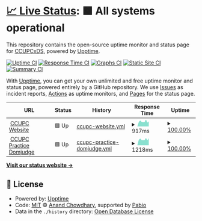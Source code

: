 # [📈 Live Status](https://CCUPCxDS.github.io/CCUPCWebsiteMonitor): <!--live status--> **🟩 All systems operational**

This repository contains the open-source uptime monitor and status page for [CCUPCxDS](https://CCUPCxDS.github.io/CCUPCWebsiteMonitor), powered by [Upptime](https://github.com/upptime/upptime).

[![Uptime CI](https://github.com/CCUPCxDS/CCUPCWebsiteMonitor/workflows/Uptime%20CI/badge.svg)](https://github.com/CCUPCxDS/CCUPCWebsiteMonitor/actions?query=workflow%3A%22Uptime+CI%22)
[![Response Time CI](https://github.com/CCUPCxDS/CCUPCWebsiteMonitor/workflows/Response%20Time%20CI/badge.svg)](https://github.com/CCUPCxDS/CCUPCWebsiteMonitor/actions?query=workflow%3A%22Response+Time+CI%22)
[![Graphs CI](https://github.com/CCUPCxDS/CCUPCWebsiteMonitor/workflows/Graphs%20CI/badge.svg)](https://github.com/CCUPCxDS/CCUPCWebsiteMonitor/actions?query=workflow%3A%22Graphs+CI%22)
[![Static Site CI](https://github.com/CCUPCxDS/CCUPCWebsiteMonitor/workflows/Static%20Site%20CI/badge.svg)](https://github.com/CCUPCxDS/CCUPCWebsiteMonitor/actions?query=workflow%3A%22Static+Site+CI%22)
[![Summary CI](https://github.com/CCUPCxDS/CCUPCWebsiteMonitor/workflows/Summary%20CI/badge.svg)](https://github.com/CCUPCxDS/CCUPCWebsiteMonitor/actions?query=workflow%3A%22Summary+CI%22)

With [Upptime](https://upptime.js.org), you can get your own unlimited and free uptime monitor and status page, powered entirely by a GitHub repository. We use [Issues](https://github.com/CCUPCxDS/CCUPCWebsiteMonitor/issues) as incident reports, [Actions](https://github.com/CCUPCxDS/CCUPCWebsiteMonitor/actions) as uptime monitors, and [Pages](https://CCUPCxDS.github.io/CCUPCWebsiteMonitor) for the status page.

<!--start: status pages-->
<!-- This summary is generated by Upptime (https://github.com/upptime/upptime) -->
<!-- Do not edit this manually, your changes will be overwritten -->
<!-- prettier-ignore -->
| URL | Status | History | Response Time | Uptime |
| --- | ------ | ------- | ------------- | ------ |
| <img alt="" src="https://icons.duckduckgo.com/ip3/ccupcxds.csie.io.ico" height="13"> [CCUPC Website](https://ccupcxds.csie.io/) | 🟩 Up | [ccupc-website.yml](https://github.com/CCUPCxDS/CCUPCWebsiteMonitor/commits/HEAD/history/ccupc-website.yml) | <details><summary><img alt="Response time graph" src="./graphs/ccupc-website/response-time-week.png" height="20"> 917ms</summary><br><a href="https://CCUPCxDS.github.io/CCUPCWebsiteMonitor/history/ccupc-website"><img alt="Response time 1246" src="https://img.shields.io/endpoint?url=https%3A%2F%2Fraw.githubusercontent.com%2FCCUPCxDS%2FCCUPCWebsiteMonitor%2FHEAD%2Fapi%2Fccupc-website%2Fresponse-time.json"></a><br><a href="https://CCUPCxDS.github.io/CCUPCWebsiteMonitor/history/ccupc-website"><img alt="24-hour response time 1190" src="https://img.shields.io/endpoint?url=https%3A%2F%2Fraw.githubusercontent.com%2FCCUPCxDS%2FCCUPCWebsiteMonitor%2FHEAD%2Fapi%2Fccupc-website%2Fresponse-time-day.json"></a><br><a href="https://CCUPCxDS.github.io/CCUPCWebsiteMonitor/history/ccupc-website"><img alt="7-day response time 917" src="https://img.shields.io/endpoint?url=https%3A%2F%2Fraw.githubusercontent.com%2FCCUPCxDS%2FCCUPCWebsiteMonitor%2FHEAD%2Fapi%2Fccupc-website%2Fresponse-time-week.json"></a><br><a href="https://CCUPCxDS.github.io/CCUPCWebsiteMonitor/history/ccupc-website"><img alt="30-day response time 1194" src="https://img.shields.io/endpoint?url=https%3A%2F%2Fraw.githubusercontent.com%2FCCUPCxDS%2FCCUPCWebsiteMonitor%2FHEAD%2Fapi%2Fccupc-website%2Fresponse-time-month.json"></a><br><a href="https://CCUPCxDS.github.io/CCUPCWebsiteMonitor/history/ccupc-website"><img alt="1-year response time 1246" src="https://img.shields.io/endpoint?url=https%3A%2F%2Fraw.githubusercontent.com%2FCCUPCxDS%2FCCUPCWebsiteMonitor%2FHEAD%2Fapi%2Fccupc-website%2Fresponse-time-year.json"></a></details> | <details><summary><a href="https://CCUPCxDS.github.io/CCUPCWebsiteMonitor/history/ccupc-website">100.00%</a></summary><a href="https://CCUPCxDS.github.io/CCUPCWebsiteMonitor/history/ccupc-website"><img alt="All-time uptime 84.68%" src="https://img.shields.io/endpoint?url=https%3A%2F%2Fraw.githubusercontent.com%2FCCUPCxDS%2FCCUPCWebsiteMonitor%2FHEAD%2Fapi%2Fccupc-website%2Fuptime.json"></a><br><a href="https://CCUPCxDS.github.io/CCUPCWebsiteMonitor/history/ccupc-website"><img alt="24-hour uptime 100.00%" src="https://img.shields.io/endpoint?url=https%3A%2F%2Fraw.githubusercontent.com%2FCCUPCxDS%2FCCUPCWebsiteMonitor%2FHEAD%2Fapi%2Fccupc-website%2Fuptime-day.json"></a><br><a href="https://CCUPCxDS.github.io/CCUPCWebsiteMonitor/history/ccupc-website"><img alt="7-day uptime 100.00%" src="https://img.shields.io/endpoint?url=https%3A%2F%2Fraw.githubusercontent.com%2FCCUPCxDS%2FCCUPCWebsiteMonitor%2FHEAD%2Fapi%2Fccupc-website%2Fuptime-week.json"></a><br><a href="https://CCUPCxDS.github.io/CCUPCWebsiteMonitor/history/ccupc-website"><img alt="30-day uptime 85.84%" src="https://img.shields.io/endpoint?url=https%3A%2F%2Fraw.githubusercontent.com%2FCCUPCxDS%2FCCUPCWebsiteMonitor%2FHEAD%2Fapi%2Fccupc-website%2Fuptime-month.json"></a><br><a href="https://CCUPCxDS.github.io/CCUPCWebsiteMonitor/history/ccupc-website"><img alt="1-year uptime 84.68%" src="https://img.shields.io/endpoint?url=https%3A%2F%2Fraw.githubusercontent.com%2FCCUPCxDS%2FCCUPCWebsiteMonitor%2FHEAD%2Fapi%2Fccupc-website%2Fuptime-year.json"></a></details>
| <img alt="" src="https://icons.duckduckgo.com/ip3/ccupc.csie.io.ico" height="13"> [CCUPC Practice Domjudge](https://ccupc.csie.io/) | 🟩 Up | [ccupc-practice-domjudge.yml](https://github.com/CCUPCxDS/CCUPCWebsiteMonitor/commits/HEAD/history/ccupc-practice-domjudge.yml) | <details><summary><img alt="Response time graph" src="./graphs/ccupc-practice-domjudge/response-time-week.png" height="20"> 1218ms</summary><br><a href="https://CCUPCxDS.github.io/CCUPCWebsiteMonitor/history/ccupc-practice-domjudge"><img alt="Response time 1757" src="https://img.shields.io/endpoint?url=https%3A%2F%2Fraw.githubusercontent.com%2FCCUPCxDS%2FCCUPCWebsiteMonitor%2FHEAD%2Fapi%2Fccupc-practice-domjudge%2Fresponse-time.json"></a><br><a href="https://CCUPCxDS.github.io/CCUPCWebsiteMonitor/history/ccupc-practice-domjudge"><img alt="24-hour response time 1271" src="https://img.shields.io/endpoint?url=https%3A%2F%2Fraw.githubusercontent.com%2FCCUPCxDS%2FCCUPCWebsiteMonitor%2FHEAD%2Fapi%2Fccupc-practice-domjudge%2Fresponse-time-day.json"></a><br><a href="https://CCUPCxDS.github.io/CCUPCWebsiteMonitor/history/ccupc-practice-domjudge"><img alt="7-day response time 1218" src="https://img.shields.io/endpoint?url=https%3A%2F%2Fraw.githubusercontent.com%2FCCUPCxDS%2FCCUPCWebsiteMonitor%2FHEAD%2Fapi%2Fccupc-practice-domjudge%2Fresponse-time-week.json"></a><br><a href="https://CCUPCxDS.github.io/CCUPCWebsiteMonitor/history/ccupc-practice-domjudge"><img alt="30-day response time 1500" src="https://img.shields.io/endpoint?url=https%3A%2F%2Fraw.githubusercontent.com%2FCCUPCxDS%2FCCUPCWebsiteMonitor%2FHEAD%2Fapi%2Fccupc-practice-domjudge%2Fresponse-time-month.json"></a><br><a href="https://CCUPCxDS.github.io/CCUPCWebsiteMonitor/history/ccupc-practice-domjudge"><img alt="1-year response time 1757" src="https://img.shields.io/endpoint?url=https%3A%2F%2Fraw.githubusercontent.com%2FCCUPCxDS%2FCCUPCWebsiteMonitor%2FHEAD%2Fapi%2Fccupc-practice-domjudge%2Fresponse-time-year.json"></a></details> | <details><summary><a href="https://CCUPCxDS.github.io/CCUPCWebsiteMonitor/history/ccupc-practice-domjudge">100.00%</a></summary><a href="https://CCUPCxDS.github.io/CCUPCWebsiteMonitor/history/ccupc-practice-domjudge"><img alt="All-time uptime 91.80%" src="https://img.shields.io/endpoint?url=https%3A%2F%2Fraw.githubusercontent.com%2FCCUPCxDS%2FCCUPCWebsiteMonitor%2FHEAD%2Fapi%2Fccupc-practice-domjudge%2Fuptime.json"></a><br><a href="https://CCUPCxDS.github.io/CCUPCWebsiteMonitor/history/ccupc-practice-domjudge"><img alt="24-hour uptime 100.00%" src="https://img.shields.io/endpoint?url=https%3A%2F%2Fraw.githubusercontent.com%2FCCUPCxDS%2FCCUPCWebsiteMonitor%2FHEAD%2Fapi%2Fccupc-practice-domjudge%2Fuptime-day.json"></a><br><a href="https://CCUPCxDS.github.io/CCUPCWebsiteMonitor/history/ccupc-practice-domjudge"><img alt="7-day uptime 100.00%" src="https://img.shields.io/endpoint?url=https%3A%2F%2Fraw.githubusercontent.com%2FCCUPCxDS%2FCCUPCWebsiteMonitor%2FHEAD%2Fapi%2Fccupc-practice-domjudge%2Fuptime-week.json"></a><br><a href="https://CCUPCxDS.github.io/CCUPCWebsiteMonitor/history/ccupc-practice-domjudge"><img alt="30-day uptime 85.84%" src="https://img.shields.io/endpoint?url=https%3A%2F%2Fraw.githubusercontent.com%2FCCUPCxDS%2FCCUPCWebsiteMonitor%2FHEAD%2Fapi%2Fccupc-practice-domjudge%2Fuptime-month.json"></a><br><a href="https://CCUPCxDS.github.io/CCUPCWebsiteMonitor/history/ccupc-practice-domjudge"><img alt="1-year uptime 91.80%" src="https://img.shields.io/endpoint?url=https%3A%2F%2Fraw.githubusercontent.com%2FCCUPCxDS%2FCCUPCWebsiteMonitor%2FHEAD%2Fapi%2Fccupc-practice-domjudge%2Fuptime-year.json"></a></details>

<!--end: status pages-->

[**Visit our status website →**](https://CCUPCxDS.github.io/CCUPCWebsiteMonitor)

## 📄 License

- Powered by: [Upptime](https://github.com/upptime/upptime)
- Code: [MIT](./LICENSE) © [Anand Chowdhary](https://anandchowdhary.com), supported by [Pabio](https://pabio.com)
- Data in the `./history` directory: [Open Database License](https://opendatacommons.org/licenses/odbl/1-0/)
